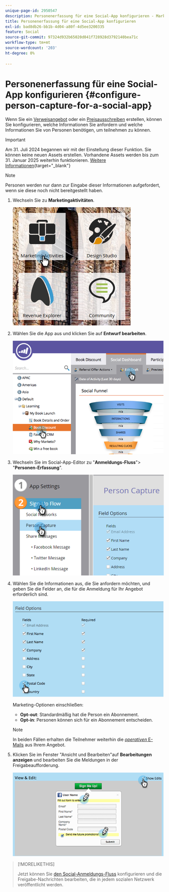 ```yaml
---
unique-page-id: 2950547
description: Personenerfassung für eine Social-App konfigurieren - Marketo-Dokumente - Produktdokumentation
title: Personenerfassung für eine Social-App konfigurieren
exl-id: bad8db26-bb1b-4d04-a80f-4d5ee3200335
feature: Social
source-git-commit: 97324d932b65020d041f728928d3792140bea71c
workflow-type: tm+mt
source-wordcount: '203'
ht-degree: 0%

---
```


# Personenerfassung für eine Social-App konfigurieren {#configure-person-capture-for-a-social-app}

Wenn Sie ein [Verweisangebot](/help/marketo/product-docs/demand-generation/social/referral-offers/create-a-referral-offer.md) oder ein [Preisausschreiben](/help/marketo/product-docs/demand-generation/social/sweepstakes/create-sweepstakes.md) erstellen, können Sie konfigurieren, welche Informationen Sie anfordern und welche Informationen Sie von Personen benötigen, um teilnehmen zu können.

>[!IMPORTANT]
>
>Am 31. Juli 2024 begannen wir mit der Einstellung dieser Funktion. Sie können keine neuen Assets erstellen. Vorhandene Assets werden bis zum 31. Januar 2025 weiterhin funktionieren. [Weitere Informationen](https://nation.marketo.com/t5/employee-blogs/marketo-engage-social-features-deprecation/ba-p/351977){target="_blank"}

>[!NOTE]
>
>Personen werden nur dann zur Eingabe dieser Informationen aufgefordert, wenn sie diese noch nicht bereitgestellt haben.

1. Wechseln Sie zu **Marketingaktivitäten**.

   ![](assets/ma-2.png)

1. Wählen Sie die App aus und klicken Sie auf **Entwurf bearbeiten**.

   ![](assets/image2014-9-22-10-3a57-3a57.png)

1. Wechseln Sie im Social-App-Editor zu &quot;**Anmeldungs-Fluss**&quot;> &quot;**Personen-Erfassung**&quot;.

   ![](assets/three-1.png)

1. Wählen Sie die Informationen aus, die Sie anfordern möchten, und geben Sie die Felder an, die für die Anmeldung für Ihr Angebot erforderlich sind.

   ![](assets/image2014-9-22-10-58-24.png)

   Marketing-Optionen einschließen:

   * **Opt-out**: Standardmäßig hat die Person ein Abonnement.
   * **Opt-in**: Personen können sich für ein Abonnement entscheiden.

   >[!NOTE]
   >
   >In beiden Fällen erhalten die Teilnehmer weiterhin die [_operativen_ E-Mails](/help/marketo/product-docs/email-marketing/general/functions-in-the-editor/make-an-email-operational.md) aus Ihrem Angebot.

1. Klicken Sie im Fenster &quot;Ansicht und Bearbeiten&quot;auf **Bearbeitungen anzeigen** und bearbeiten Sie die Meldungen in der Freigabeaufforderung.

   ![](assets/image2014-9-22-11-3a2-3a56.png)

>[!MORELIKETHIS]
>
>Jetzt können Sie [den Social-Anmeldungs-Fluss](/help/marketo/product-docs/demand-generation/social/configuring-social-actions/configure-social-sign-up-share-flow.md) konfigurieren und die Freigabe-Nachrichten bearbeiten, die in jedem sozialen Netzwerk veröffentlicht werden.
